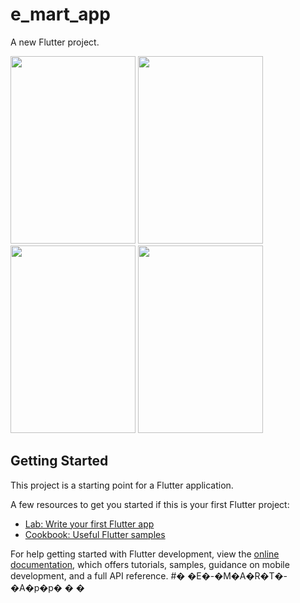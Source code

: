 # e_mart_app

A new Flutter project.

<img src="https://user-images.githubusercontent.com/99319134/218313531-6411d43a-e7f6-40d3-bf11-676b55c5c016.jpeg" width="200" height="300" />
<img src="https://user-images.githubusercontent.com/99319134/218313533-433d9aaf-0239-4f7b-bcb0-5b5f77cf5986.jpeg" width="200" height="300" />
<img src="https://user-images.githubusercontent.com/99319134/218313536-dcd1d2a0-5d5b-4360-b6ab-b969166be9d5.jpeg" width="200" height="300" />
<img src="https://user-images.githubusercontent.com/99319134/218313534-997ad733-5525-40ee-98b7-5fd0850c8ee1.jpeg" width="200" height="300" />

## Getting Started

This project is a starting point for a Flutter application.

A few resources to get you started if this is your first Flutter project:

- [Lab: Write your first Flutter app](https://docs.flutter.dev/get-started/codelab)
- [Cookbook: Useful Flutter samples](https://docs.flutter.dev/cookbook)

For help getting started with Flutter development, view the
[online documentation](https://docs.flutter.dev/), which offers tutorials,
samples, guidance on mobile development, and a full API reference.
#� �E�-�M�A�R�T�-�A�p�p�
�
�
